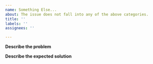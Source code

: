 ```yaml
---
name: Something Else...
about: The issue does not fall into any of the above categories.
title: ''
labels: ''
assignees: ''

---
```


**Describe the problem**

**Describe the expected solution**
